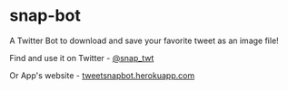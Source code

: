 # snap-bot
A Twitter Bot to download and save your favorite tweet as an image file!

Find and use it on Twitter - [@snap_twt](https://twitter.com/snap_twt)

Or App's website - [tweetsnapbot.herokuapp.com](https://tweetsnapbot.herokuapp.com/)

